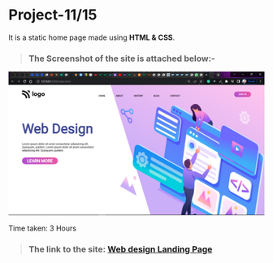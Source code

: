 # Project-11/15 
It is a static home page made using **HTML & CSS**.

> ### The Screenshot of the site is attached below:-

![Project-8 ScreenShot:](SS8.png "web design Landing page")

Time taken: 3 Hours

> ### The link to the site: [Web design Landing Page](https://aim-webdesign-page.netlify.app/)
